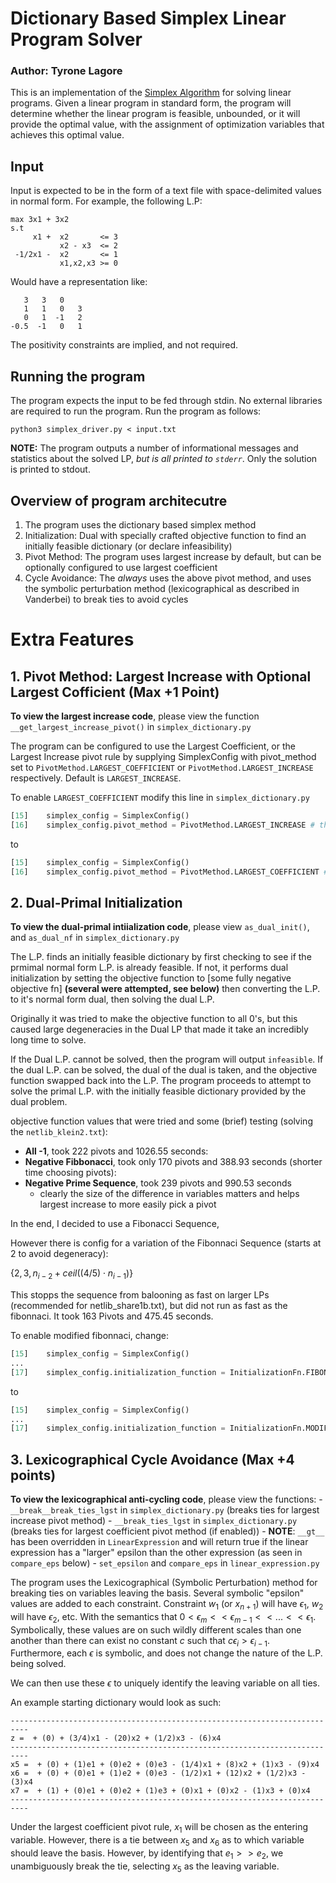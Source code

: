 # Dictionary Based Simplex Linear Program Solver
### Author: Tyrone Lagore
This is an implementation of the [Simplex Algorithm](https://en.wikipedia.org/wiki/Simplex_algorithm) for solving linear programs. Given a linear program in standard form, the program will determine whether the linear program is feasible, unbounded, or it will provide the optimal value, with the assignment of optimization variables that achieves this optimal value.

## Input
Input is expected to be in the form of a text file with space-delimited values in normal form. For example, the following L.P:
```
max 3x1 + 3x2 
s.t  
     x1 +  x2       <= 3
           x2 - x3  <= 2
 -1/2x1 -  x2       <= 1
           x1,x2,x3 >= 0

```

Would have a representation like:
```0
   3   3   0   
   1   1   0   3
   0   1  -1   2
-0.5  -1   0   1  
```

The positivity constraints are implied, and not required.

## Running the program
The program expects the input to be fed through stdin. No external libraries are required to run the program. Run the program as follows:

`python3 simplex_driver.py < input.txt`

**NOTE:** The program outputs a number of informational messages and statistics about the solved LP, *but is all printed to `stderr`*. Only the solution is printed to stdout.

## Overview of program architecutre

1. The program uses the dictionary based simplex method
2. Initialization: Dual with specially crafted objective function to find an initially feasible dictionary (or declare infeasibility)
3. Pivot Method: The program uses largest increase by default, but can be optionally configured to use largest coefficient
4. Cycle Avoidance: The *always* uses the above pivot method, and uses the symbolic perturbation method (lexicographical as described in Vanderbei) to break ties to avoid cycles 

# Extra Features
## 1. Pivot Method: Largest Increase with Optional Largest Cofficient (Max +1 Point)
**To view the largest increase code**, please view the function `__get_largest_increase_pivot()` in `simplex_dictionary.py`

The program can be configured to use the Largest Coefficient, or the Largest Increase pivot rule by supplying SimplexConfig with pivot_method set to `PivotMethod.LARGEST_COEFFICIENT` or `PivotMethod.LARGEST_INCREASE` respectively. Default is `LARGEST_INCREASE`.

To enable `LARGEST_COEFFICIENT` modify this line in `simplex_dictionary.py`

```python
[15]    simplex_config = SimplexConfig()
[16]    simplex_config.pivot_method = PivotMethod.LARGEST_INCREASE # this line
```

to

```python
[15]    simplex_config = SimplexConfig()
[16]    simplex_config.pivot_method = PivotMethod.LARGEST_COEFFICIENT # to this
```

## 2. Dual-Primal Initialization
**To view the dual-primal intiialization code**, please view `as_dual_init()`, and `as_dual_nf` in `simplex_dictionary.py`

The L.P. finds an initially feasible dictionary by first checking to see if the prmimal normal form L.P. is already feasible. If not, it performs dual initialization by setting the objective function to [some fully negative objective fn] **(several were attempted, see below)** then converting the L.P. to it's normal form dual, then solving the dual L.P.

Originally it was tried to make the objective function to all 0's, but this caused large degeneracies in the Dual LP that made it take an incredibly long time to solve.

If the Dual L.P. cannot be solved, then the program will output `infeasible`. If the dual L.P. can be solved, the dual of the dual is taken, and the objective function swapped back into the L.P. The program proceeds to attempt to solve the primal L.P. with the initially feasible dictionary provided by the dual problem.

objective function values that were tried and some (brief) testing (solving the `netlib_klein2.txt`):

- **All -1**, took 222 pivots and 1026.55 seconds:
- **Negative Fibbonacci**, took only 170 pivots and 388.93 seconds (shorter time choosing pivots):
- **Negative Prime Sequence**, took 239 pivots and 990.53 seconds 
    - clearly the size of the difference in variables matters and helps largest increase to more easily pick a pivot


In the end, I decided to use a Fibonacci Sequence, 

However there is config for a variation of the Fibonnaci Sequence (starts at 2 to avoid degeneracy):

$\{ 2,3,n_{i-2} + ceil((4/5)\cdot n_{i-1}) \}$

This stopps the sequence from balooning as fast on larger LPs (recommended for netlib_share1b.txt), but did not run as fast as the fibonnaci. It took 163 Pivots and 475.45 seconds.

To enable modified fibonnaci, change:
```python
[15]    simplex_config = SimplexConfig()
...
[17]    simplex_config.initialization_function = InitializationFn.FIBONNACI # this line
```

to

```python
[15]    simplex_config = SimplexConfig()
...
[17]    simplex_config.initialization_function = InitializationFn.MODIFIED_FIBONNACI # to this
```

## 3. Lexicographical Cycle Avoidance (Max +4 points)
**To view the lexicographical anti-cycling code**, please view the functions:
    - `__break__break_ties_lgst` in `simplex_dictionary.py` (breaks ties for largest increase pivot method)
    - `__break_ties_lgst` in `simplex_dictionary.py` (breaks ties for largest coefficient pivot method (if enabled))
        - **NOTE**: `__gt__` has been overridden in `LinearExpression` and will return true if the linear expression has a "larger" epsilon than the other expression (as seen in `compare_eps` below)
    - `set_epsilon` and `compare_eps` in `linear_expression.py`

The program uses the Lexicographical (Symbolic Perturbation) method for breaking ties on variables leaving the basis. Several symbolic "epsilon" values are added to each constraint. Constraint $w_1$ (or $x_{n+1}$) will have $\epsilon_1$, $w_2$ will have $\epsilon_2$, etc. With the semantics that $0 < \epsilon_m << \epsilon_{m-1} << ... << \epsilon_1$. Symbolically, these values are on such wildly different scales than one another than there can exist no constant $c$ such that $c\epsilon_i > \epsilon_{i-1}$. Furthermore, each $\epsilon$ is symbolic, and does not change the nature of the L.P. being solved.

We can then use these $\epsilon$ to uniquely identify the leaving variable on all ties.

An example starting dictionary would look as such:

```
--------------------------------------------------------------------------
z =  + (0) + (3/4)x1 - (20)x2 + (1/2)x3 - (6)x4
--------------------------------------------------------------------------
x5 =  + (0) + (1)e1 + (0)e2 + (0)e3 - (1/4)x1 + (8)x2 + (1)x3 - (9)x4
x6 =  + (0) + (0)e1 + (1)e2 + (0)e3 - (1/2)x1 + (12)x2 + (1/2)x3 - (3)x4
x7 =  + (1) + (0)e1 + (0)e2 + (1)e3 + (0)x1 + (0)x2 - (1)x3 + (0)x4
--------------------------------------------------------------------------
```

Under the largest coefficient pivot rule, $x_1$ will be chosen as the entering variable. However, there is a tie between $x_5$ and $x_6$ as to which variable should leave the basis. However, by identifying that $e_1 >> e_2$, we unambiguously break the tie, selecting $x_5$ as the leaving variable.

